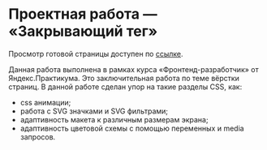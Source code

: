 # Проектная работа — «Закрывающий тег»
Просмотр готовой страницы доступен по [ссылке](https://ksol95.github.io/zakrivayuschiy-teg-f/).

Данная работа выполнена в рамках курса «Фронтенд-разработчик» от Яндекс.Практикума. Это заключительная работа по теме вёрстки страниц.
В данной работе сделан упор на такие разделы CSS, как:
  - css анимации;
  - работа с SVG значками и SVG фильтрами;
  - адаптивность макета к различным размерам экрана;
  - адаптивность цветовой схемы с помощью переменных и media запросов.
